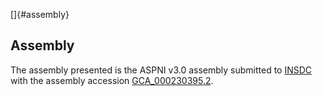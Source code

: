 []{#assembly}

Assembly
--------

The assembly presented is the ASPNI v3.0 assembly submitted to
[INSDC](http://www.insdc.org) with the assembly accession
[GCA\_000230395.2](http://www.ebi.ac.uk/ena/data/view/GCA_000230395.2).
